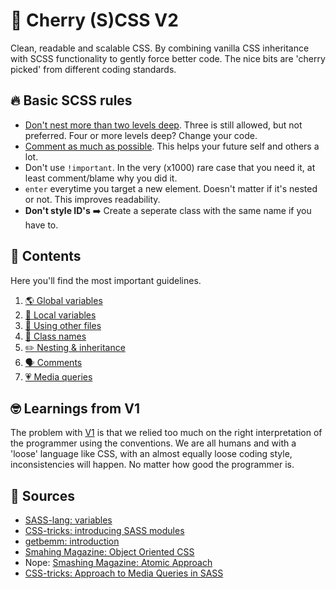 # 🍒 Cherry (S)CSS V2
Clean, readable and scalable CSS. By combining vanilla CSS inheritance with SCSS functionality to gently force better code. The nice bits are 'cherry picked' from different coding standards.

## 🔥 Basic SCSS rules
- [Don't nest more than two levels deep](_nesting.md). Three is still allowed, but not preferred. Four or more levels deep? Change your code.
- [Comment as much as possible](_comments.md). This helps your future self and others a lot.
- Don't use `!important`. In the very (x1000) rare case that you need it, at least comment/blame why you did it.
- `enter` everytime you target a new element. Doesn't matter if it's nested or not. This improves readability.
- **Don't style ID's** ➡️ Create a seperate class with the same name if you have to.

## 🧠 Contents
Here you'll find the most important guidelines.
1. [🌎 Global variables](_global-variables.md)
2. [🏡 Local variables](_local-variables.md)
3. [🤝 Using other files](_local-variables.md)
4. [🥳 Class names](_class-names.md)
5. [✏️ Nesting & inheritance](_nesting.md)
6. [🗣 Comments](_comments.md)
7. [💗 Media queries](_comments.md)

## 🤓 Learnings from V1
The problem with [V1](_v1.md) is that we relied too much on the right interpretation of the programmer using the conventions. We are all humans and with a 'loose' language like CSS, with an almost equally loose coding style, inconsistencies will happen. No matter how good the programmer is.

## 📕 Sources
- [SASS-lang: variables](https://sass-lang.com/documentation/variables)
- [CSS-tricks: introducing SASS modules](https://css-tricks.com/introducing-sass-modules/)
- [getbemm: introduction](http://getbem.com/introduction/)
- [Smahing Magazine: Object Oriented CSS](https://www.smashingmagazine.com/2011/12/an-introduction-to-object-oriented-css-oocss/)
- Nope: [Smashing Magazine: Atomic Approach](https://www.smashingmagazine.com/2013/10/challenging-css-best-practices-atomic-approach/)
- [CSS-tricks: Approach to Media Queries in SASS](https://css-tricks.com/approaches-media-queries-sass/)
